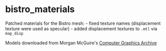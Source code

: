 # bistro_materials
Patched materials for the Bistro mesh:
	- fixed texture names (displacement texture were used as specular)
	- added displacement textures to `.mtl` via `map_disp`

Models downloaded from Morgan McGuire's [Computer Graphics Archive](https://casual-effects.com/data)
